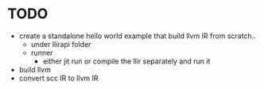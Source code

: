 # TODO
- create a standalone hello world example that build llvm IR from scratch..
  - under llirapi folder
  - runner
    - either jit run or compile the llir separately and run it
- build llvm
- convert scc IR to llvm IR
